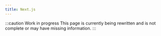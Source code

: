 ```yaml
---
title: Next.js
---
```


:::caution Work in progress
This page is currently being rewritten and is not complete or may have missing information.
:::
